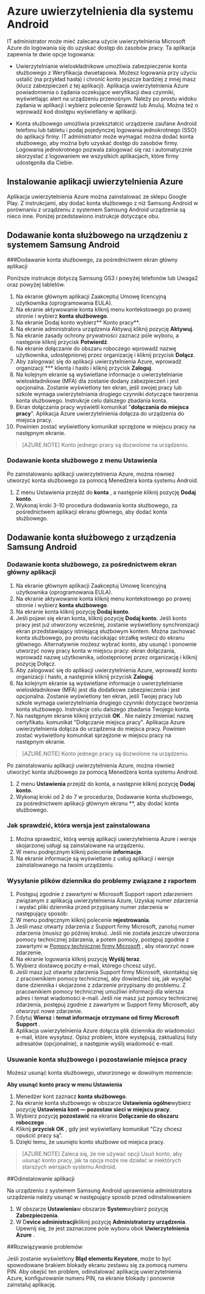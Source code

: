 
<properties
    pageTitle="Azure uwierzytelnienia dla systemu Android | Microsoft Azure"
    description="Microsoft Azure uwierzytelnienia aplikacji można używać do logowania na dostęp do zasobów pracy. Aplikacja uwierzytelnienia Azure powiadomienia o wniosku o weryfikację oczekiwanie na dwa czynniki, wyświetlając alert na urządzeniu przenośnym."
    services="active-directory"
    documentationCenter=""
    authors="femila"
    manager="swadhwa"
    editor=""/>

<tags
    ms.service="active-directory"
    ms.workload="identity"
    ms.tgt_pltfrm="na"
    ms.devlang="na"
    ms.topic="article"
    ms.date="09/27/2016"
    ms.author="femila"/>

# <a name="azure-authenticator-for-android"></a>Azure uwierzytelnienia dla systemu Android

IT administrator może mieć zalecana użycie uwierzytelnienia Microsoft Azure do logowania się do uzyskać dostęp do zasobów pracy. Ta aplikacja zapewnia te dwie opcje logowania:

* Uwierzytelnianie wieloskładnikowe umożliwia zabezpieczenie konta służbowego z Weryfikacja dwuetapowa. Możesz logowania przy użyciu ustalić (na przykład hasła) i chronić konto jeszcze bardziej z innej masz (klucz zabezpieczeń z tej aplikacji). Aplikacja uwierzytelnienia Azure powiadomienia o żądania oczekujące weryfikacji dwa czynniki, wyświetlając alert na urządzeniu przenośnym. Należy po prostu widoku żądania w aplikacji i wybierz polecenie Sprawdź lub Anuluj. Można też o wprowadź kod dostępu wyświetlany w aplikacji.

* Konta służbowego umożliwia przekształcić urządzenie zaufane Android telefonu lub tabletu i podaj pojedynczej logowania jednokrotnego (SSO) do aplikacji firmy. IT administrator może wymagać można dodać konta służbowego, aby można było uzyskać dostęp do zasobów firmy. Logowania jednokrotnego pozwala zalogować się raz i automatycznie skorzystać z logowaniem we wszystkich aplikacjach, które firmy udostępniła dla Ciebie.

## <a name="installing-the-azure-authenticator-app"></a>Instalowanie aplikacji uwierzytelnienia Azure

Aplikacja uwierzytelnienia Azure można zainstalować ze sklepu Google Play.
Z instrukcjami, aby dodać konta służbowego z niż Samsung Android w porównaniu z urządzeniu z systemem Samsung Android urządzenia są nieco inne. Poniżej przedstawiono instrukcje dotyczące obu.

<a name="adding-the-work-account-from-samsung-android-device"></a>Dodawanie konta służbowego na urządzeniu z systemem Samsung Android
----------------------------------------------------------------------------------------------------------------
###<a name="adding-the-work-account-through-the-app-home-screen"></a>Dodawanie konta służbowego, za pośrednictwem ekran główny aplikacji

Poniższe instrukcje dotyczą Samsung GS3 i powyżej telefonów lub Uwaga2 oraz powyżej tabletów.

1. Na ekranie głównym aplikacji Zaakceptuj Umowę licencyjną użytkownika (oprogramowania EULA).
2. Na ekranie aktywowanie konta kliknij menu kontekstowego po prawej stronie i wybierz **konta służbowego**.
3. Na ekranie Dodaj konto wybierz** Konto pracy**.
4. Na ekranie administratora urządzenia Aktywuj kliknij pozycję **Aktywuj**.
5. Na ekranie zasady ochrony prywatności zaznacz pole wyboru, a następnie kliknij przycisk **Potwierdź**.
6. Na ekranie dołączanie do obszaru roboczego wprowadź nazwę użytkownika, udostępnionej przez organizację i kliknij przycisk **Dołącz**.
7. Aby zalogować się do aplikacji uwierzytelnienia Azure, wprowadź organizacji *** klienta i hasło i kliknij przycisk **Zaloguj**.
8. Na kolejnym ekranie są wyświetlane informacje o uwierzytelnianie wieloskładnikowe (MFA) dla zostanie dodany zabezpieczeń i jest opcjonalna. Zostanie wyświetlony ten ekran, jeśli swojej pracy lub szkole wymaga uwierzytelniania drugiego czynniki dotyczące tworzenia konta służbowego. Instrukcje celu dalszego zbadania konta.
9. Ekran dołączania pracy wyświetli komunikat "**dołączania do miejsca pracy**". Aplikacja Azure uwierzytelnienia dołącza do urządzenia do miejsca pracy.
10. Powinien zostać wyświetlony komunikat sprzężone w miejscu pracy na następnym ekranie.

>[AZURE.NOTE]
> Konto jednego pracy są dozwolone na urządzeniu.

### <a name="adding-the-work-account-from-the-settings-menu"></a>Dodawanie konta służbowego z menu Ustawienia
Po zainstalowaniu aplikacji uwierzytelnienia Azure, można również utworzyć konta służbowego za pomocą Menedżera konta systemu Android.

1. Z menu Ustawienia przejdź do **konta** , a następnie kliknij pozycję **Dodaj konto**.
2. Wykonaj kroki 3-10 procedura dodawania konta służbowego, za pośrednictwem aplikacji ekranu głównego, aby dodać konta służbowego.

<a name="adding-the-work-account-from-a-non-samsung-android-device"></a>Dodawanie konta służbowego z urządzenia Samsung Android
------------------------------------------------------------------------------------------------------------------
### <a name="adding-the-work-account-through-the-app-home-screen"></a>Dodawanie konta służbowego, za pośrednictwem ekran główny aplikacji

1. Na ekranie głównym aplikacji Zaakceptuj Umowę licencyjną użytkownika (oprogramowania EULA).
2. Na ekranie aktywowanie konta kliknij menu kontekstowego po prawej stronie i wybierz **konta służbowego**.
3. Na ekranie konta kliknij pozycję **Dodaj konto**.
4. Jeśli pojawi się ekran konta, kliknij pozycję **Dodaj konto**. Jeśli konto pracy jest już utworzony wcześniej, zostanie wyświetlony synchronizacji ekran przedstawiający istniejącą służbowym kontem. Można zachować konta służbowego, po prostu naciskając strzałkę wstecz do ekranu głównego. Alternatywnie możesz wybrać konto, aby usunąć i ponownie utworzyć nowy pracy konta w miejscu pracy: ekran dołączania, wprowadź nazwę użytkownika, udostępnionej przez organizację i kliknij pozycję Dołącz.
5. Aby zalogować się do aplikacji uwierzytelnienia Azure, wprowadź konto organizacji i hasło, a następnie kliknij przycisk **Zaloguj**.
7. Na kolejnym ekranie są wyświetlane informacje o uwierzytelnianie wieloskładnikowe (MFA) jest dla dodatkowe zabezpieczenia i jest opcjonalna. Zostanie wyświetlony ten ekran, jeśli Twojej pracy lub szkole wymaga uwierzytelniania drugiego czynniki dotyczące tworzenia konta służbowego. Instrukcje celu dalszego zbadania Twojego konta.
8. Na następnym ekranie kliknij przycisk **OK** . Nie należy zmieniać nazwę certyfikatu.
komunikat "Dołączanie miejsca pracy". Aplikacja Azure uwierzytelnienia dołącza do urządzenia do miejsca pracy.
Powinien zostać wyświetlony komunikat sprzężone w miejscu pracy na następnym ekranie.

>[AZURE.NOTE]
> Konto jednego pracy są dozwolone na urządzeniu.

Po zainstalowaniu aplikacji uwierzytelnienia Azure, można również utworzyć konta służbowego za pomocą Menedżera konta systemu Android.

1. Z menu **Ustawienia** przejdź do konta, a następnie kliknij pozycję **Dodaj konto**.
2. Wykonaj kroki od 2 do 7 w procedurze, Dodawanie konta służbowego, za pośrednictwem aplikacji głównym ekranu **, aby dodać konta służbowego.

### <a name="how-to-find-out-which-version-is-installed"></a>Jak sprawdzić, która wersja jest zainstalowana

1. Można sprawdzić, którą wersję aplikacji uwierzytelnienia Azure i wersje skojarzonej usługi są zainstalowane na urządzeniu.
2. W menu podręcznym kliknij polecenie **informacje**.
3. Na ekranie informacje są wyświetlane z usług aplikacji i wersje zainstalowanego na twoim urządzeniu.
 
### <a name="sending-log-files-to-report-issues"></a>Wysyłanie plików dziennika do problemy związane z raportem

1. Postępuj zgodnie z zawartymi w Microsoft Support raport zdarzeniem związanym z aplikacją uwierzytelnienia Azure, Uzyskaj numer zdarzenia i wysłać pliki dziennika przed przypisany numer zdarzenia w następujący sposób:
2. W menu podręcznym kliknij polecenie **rejestrowania**.
3. Jeśli masz otwarty zdarzenia z Support firmy Microsoft, zanotuj numer zdarzenia (musisz go później kroku). Jeśli nie została jeszcze utworzona pomocy technicznej zdarzenia, a potem pomocy, postępuj zgodnie z zawartymi w [Pomocy technicznej firmy Microsoft](https://support.microsoft.com/en-us/contactus) , aby otworzyć nowe zdarzenie.
4. Na ekranie logowania kliknij pozycję **Wyślij teraz**.
5. Wybierz dostawcę poczty e-mail, którego chcesz użyć.
7. Jeśli masz już otwarte zdarzenia Support firmy Microsoft, skontaktuj się z pracownikiem pomocy technicznej, aby dowiedzieć się, jak wysyłać dane dziennika i skojarzone z zdarzenie przypisany do problemu. Z pracownikiem pomocy technicznej umożliwi informacji dla wiersza adres i temat wiadomości e-mail. Jeśli nie masz już pomocy technicznej zdarzenia, postępuj zgodnie z zawartymi w Support firmy Microsoft, aby otworzyć nowe zdarzenie.
9. Edytuj **Wiersz** i **temat informacje otrzymane od firmy Microsoft Support** .
10. Aplikacja uwierzytelnienia Azure dołącza plik dziennika do wiadomości e-mail, które wysyłasz. Opisz problem, które występują, zaktualizuj listy adresatów (opcjonalnie), a następnie wyślij wiadomość e-mail.

### <a name="deleting-the-work-account-and-leaving-your-workplace"></a>Usuwanie konta służbowego i pozostawianie miejsca pracy

Możesz usunąć konta służbowego, utworzonego w dowolnym momencie:

**Aby usunąć konto pracy w menu Ustawienia**

1. Menedżer kont zaznacz **konta służbowego**.
2. Na ekranie konta służbowego w obszarze **Ustawienia ogólne**wybierz pozycję **Ustawienia kont — pozostaw sieci w miejscu pracy**.
3. Wybierz pozycję **pozostawić** na ekranie **Dołączanie do obszaru roboczego** .
4. Kliknij **przycisk OK** , gdy jest wyświetlany komunikat "Czy chcesz opuścić pracy są".
5. Dzięki temu, że usunięto konto służbowe od miejsca pracy.

>[AZURE.NOTE]
>Zaleca się, że nie używać opcji Usuń konto, aby usunąć konto pracy, jak ta opcja może nie działać w niektórych starszych wersjach systemu Android.

##<a name="uninstalling-the-app"></a>Odinstalowanie aplikacji

Na urządzeniu z systemem Samsung Android uprawnienia administratora urządzenia należy usunąć w następujący sposób przed odinstalowaniem 
1. W obszarze **Ustawienia**w obszarze **System**wybierz pozycję **Zabezpieczenia**.
2. W D**evice administracji**kliknij pozycję **Administratorzy urządzenia**. Upewnij się, że jest zaznaczone pole wyboru obok **Uwierzytelnienia Azure** .

##<a name="troubleshooting"></a>Rozwiązywanie problemów

Jeśli zostanie wyświetlony **Błąd elementu Keystore**, może to być spowodowane brakiem blokady ekranu zestawu się za pomocą numeru PIN. Aby obejść ten problem, odinstalować aplikację uwierzytelnienia Azure, konfigurowanie numeru PIN, na ekranie blokady i ponownie zainstaluj aplikację.
